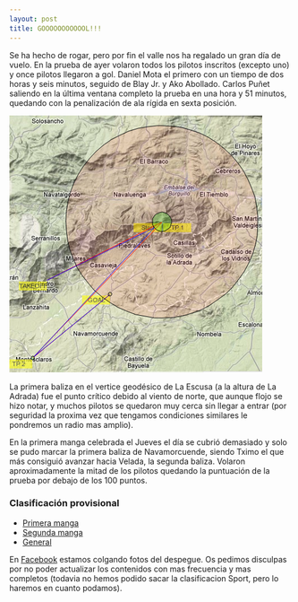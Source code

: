 ```yaml
---
layout: post
title: GOOOOOOOOOOOL!!!
---
```


Se ha hecho de rogar, pero por fin el valle nos ha regalado un gran día de vuelo. En la prueba de ayer volaron todos los pilotos inscritos (excepto uno) y once pilotos llegaron a gol. Daniel Mota el primero con un tiempo de dos horas y seis minutos, seguido de Blay Jr. y Ako Abollado. Carlos Puñet saliendo en la última ventana completo la prueba en una hora y 51 minutos, quedando con la penalización de ala rígida en sexta posición.

<a href="http://www.livetrack24.com/tasks/890/tp"><img src="/images/task2.png" class="right" /></a>

La primera baliza en el vertice geodésico de La Escusa (a la altura de La Adrada) fue el punto crítico debido al viento de norte, que aunque flojo se hizo notar, y muchos pilotos se quedaron muy cerca sin llegar a entrar (por seguridad la proxima vez que tengamos condiciones similares le pondremos un radio mas amplio).

En la primera manga celebrada el Jueves el día se cubrió demasiado y solo se pudo marcar la primera baliza de Navamorcuende, siendo Tximo el que más consiguió avanzar hacia Velada, la segunda baliza. Volaron aproximadamente la mitad de los pilotos quedando la puntuación de la prueba por debajo de los 100 puntos.


### Clasificación provisional
<ul>
        <li><a href="opb2_primera_manga.html">Primera manga</a></li>
        <li><a href="opb2_segunda_manga.html">Segunda manga</a></li>
        <li><a href="opb2_general_2.html">General</a></li>
</ul>

En [Facebook](https://www.facebook.com/openaladeltapedro.bernardo) estamos colgando fotos del despegue. Os pedimos disculpas por no poder actualizar los contenidos con mas frecuencia y mas completos (todavia no hemos podido sacar la clasificacion Sport, pero lo haremos en cuanto podamos). 
